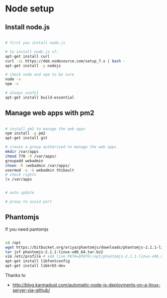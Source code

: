 # Node setup


## Install node.js

```bash

# first you install node.js

# to install node.js v7:
apt-get install curl
curl -sL https://deb.nodesource.com/setup_7.x | bash -
apt-get install -y nodejs

# check node and npm to be sure
node -v
npm -v

# always useful
apt-get install build-essential

```

## Manage web apps with pm2

```bash

# install pm2 to manage the web apps
npm install -g pm2
apt-get install git

# create a group authorized to manage the web apps
mkdir /var/apps
chmod 770 -R /var/apps/
groupadd webadmin
chown -R :webadmin /var/apps/
usermod -a -G webadmin thibault
# check rights
ls /var/apps


# auto update

# proxy to avoid port


```


## Phantomjs

If you need pantomjs

```bash

cd /opt
wget https://bitbucket.org/ariya/phantomjs/downloads/phantomjs-2.1.1-linux-x86_64.tar.bz2
tar jxf phantomjs-2.1.1-linux-x86_64.tar.bz2
vim /etc/profile # add line PATH=$PATH:/opt/phantomjs-2.1.1-linux-x86_64/bin/
apt-get install libfontconfig
apt-get install libkrb5-dev


```

Thanks to

* http://blog.karmadust.com/automatic-node-js-deployments-on-a-linux-server-via-github/
